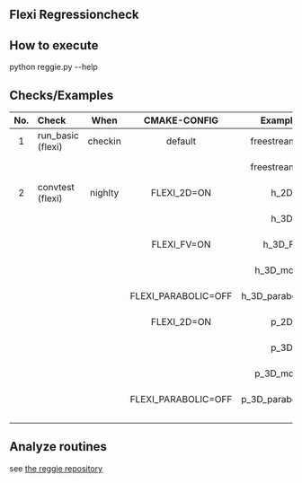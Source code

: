 ## Flexi Regressioncheck 

## How to execute

python reggie.py --help

## Checks/Examples

| **No.** |            **Check**              | **When** |     **CMAKE-CONFIG**    |      **Examples**              |      **Feature**               |         **Execution**                       |           **Comparing**          |
|:-------:|:----------------------------------|:--------:|:-----------------------:|:------------------------------:|:------------------------------:|:-------------------------------------------:|:--------------------------------:|
|    1    | run_basic (flexi)                 | checkin  | default                 | freestream_2D                  |  DG-Operator                   |  MPI=1,2                                    | L2                               |
|         |                                   |          |                         | freestream_3D                  |  DG-Operator                   |  MPI=1,2                                    | L2                               |
|    2    | convtest (flexi)                  | nighlty  | FLEXI_2D=ON             | h_2D                           |  h-convergece                  |  single                                     | L2                               |
|         |                                   |          |                         | h_3D                           |  h-convergece                  |  single                                     | L2                               |
|         |                                   |          | FLEXI_FV=ON             | h_3D_FV                        |  h-convergece                  |  single                                     | L2                               |
|         |                                   |          |                         | h_3D_mortar                    |  h-convergece                  |  single                                     | L2                               |
|         |                                   |          | FLEXI_PARABOLIC=OFF     | h_3D_parabolic_off             |  h-convergece                  |  single                                     | L2                               |
|         |                                   |          | FLEXI_2D=ON             | p_2D                           |  p-convergece                  |  single                                     | L2                               |
|         |                                   |          |                         | p_3D                           |  p-convergece                  |  single                                     | L2                               |
|         |                                   |          |                         | p_3D_mortar                    |  p-convergece                  |  single                                     | L2                               |
|         |                                   |          | FLEXI_PARABOLIC=OFF     | p_3D_parabolic_off             |  p-convergece                  |  single                                     | L2                               |
|         |                                   |          |                         |                                |                                |                                             |                                  |
|         |                                   |          |                         |                                |                                |                                             |                                  |
|         |                                   |          |                         |                                |                                |                                             |                                  |


## Analyze routines


see [the reggie repository](https://gitlab.iag.uni-stuttgart.de/reggie/reggie/blob/master/README.md)